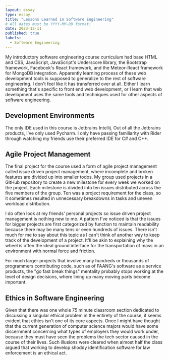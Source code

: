 ```yaml
---
layout: essay
type: essay
title: "Lessons Learned in Software Engineering"
# All dates must be YYYY-MM-DD format!
date: 2023-12-11
published: true
labels:
  - Software Engineering
---
```

<p>
    My introductory software engineering course curriculum had base HTML and CSS, JavaScript, JavaScript's Underscore library, the Bootstrap framework, Facebook's React framework, and the Meteor-React framework for MongoDB integration. Apparently learning process of these web development tools is supposed to generalize to the rest of software engineering. I don't feel like it has transferred over at all. Either I learn something that's specific to front end web development, or I learn that web development uses the same tools and techniques used for other aspects of software engineering.
</p>
<h2>Development Environments</h2>
<p>
    The only IDE used in this course is Jetbrains Intellij. Out of all the Jetbrains products, I've only used Pycharm. I only have passing familiarity with Rider through watching my friends use their preferred IDE for C# and C++.
</p>
<h2>Agile Project Management</h2>
<p>
    The final project for the course used a form of agile project management called issue driven project management, where incomplete and broken features are divided up into smaller todos. My group used projects in a GitHub repository to create a new milestone for every week we worked on the project. Each milestone is divided into ten issues distributed across the five members of the group. Ten was a project requirement for the class, so it sometimes resulted in unnecessary breakdowns in tasks and uneven workload distribution.
</p>
<p>
    I do often look at my friends' personal projects so issue driven project management is nothing new to me. A pattern I've noticed is that the issues for bigger projects are first categorized by function to maintain readability because there may be many tens or even hundreds of issues. There isn't much for me to say about this topic as I can't think of another way to keep track of the development of a project. It'll be akin to explaining why the wheel is often the ideal ground interface for the transportation of mass in an environment with normal force and friction.
</p>
<p>
    For much larger projects that involve many hundreds or thousands of programmers contributing code, such as of FAANG's software as a service products, the "go fast break things" mentality probably stops working at the level of design decisions, where lining up many moving parts become important. 
</p>
<h2>Ethics in Software Engineering</h2>
<p>
    Given that there was one whole 75 minute classroom section dedicated to discussing a singular ethical problem in the entirety of the course, it seems evident that ethics isn't one of its core aspects. Once I might have thought that the current generation of computer science majors would have some discernment concerning what types of employers they would work under, because they must have seen the problems the tech sector caused in the course of their lives. Such illusions were cleared when almost half the class argued that working to develop shoddy identification software for law enforcement is an ethical act. 
</p>